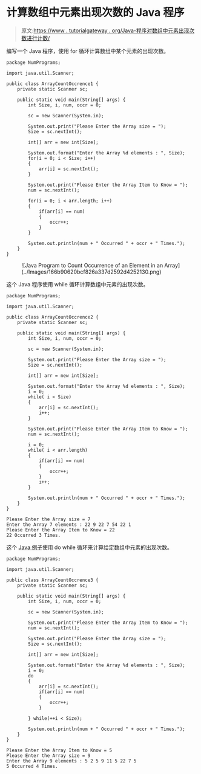 # 计算数组中元素出现次数的 Java 程序

> 原文:[https://www . tutorialgateway . org/Java-程序对数组中元素出现次数进行计数/](https://www.tutorialgateway.org/java-program-to-count-occurrence-of-an-element-in-an-array/)

编写一个 Java 程序，使用 for 循环计算数组中某个元素的出现次数。

```
package NumPrograms;

import java.util.Scanner;

public class ArrayCountOccrence1 {
	private static Scanner sc;

	public static void main(String[] args) {
		int Size, i, num, occr = 0;

		sc = new Scanner(System.in);

		System.out.print("Please Enter the Array size = ");
		Size = sc.nextInt();

		int[] arr = new int[Size];

		System.out.format("Enter the Array %d elements : ", Size);
		for(i = 0; i < Size; i++) 
		{
			arr[i] = sc.nextInt();
		}

		System.out.print("Please Enter the Array Item to Know = ");
		num = sc.nextInt();

		for(i = 0; i < arr.length; i++) 
		{
			if(arr[i] == num)
			{
				occr++;
			}
		}

		System.out.println(num + " Occurred " + occr + " Times.");
	}
}
```

<figure class="wp-block-image size-large">![Java Program to Count Occurrence of an Element in an Array](../Images/166b90620bcf826a337d2592d4252130.png)</figure>

这个 Java 程序使用 while 循环计算数组中元素的出现次数。

```
package NumPrograms;

import java.util.Scanner;

public class ArrayCountOccrence2 {
	private static Scanner sc;

	public static void main(String[] args) {
		int Size, i, num, occr = 0;

		sc = new Scanner(System.in);

		System.out.print("Please Enter the Array size = ");
		Size = sc.nextInt();

		int[] arr = new int[Size];

		System.out.format("Enter the Array %d elements : ", Size);
		i = 0;
		while( i < Size) 
		{
			arr[i] = sc.nextInt();
			i++;
		}

		System.out.print("Please Enter the Array Item to Know = ");
		num = sc.nextInt();

		i = 0;
		while( i < arr.length) 
		{
			if(arr[i] == num)
			{
				occr++;
			}
			i++;
		}

		System.out.println(num + " Occurred " + occr + " Times.");
	}
}
```

```
Please Enter the Array size = 7
Enter the Array 7 elements : 22 9 22 7 54 22 1
Please Enter the Array Item to Know = 22
22 Occurred 3 Times.
```

这个 [Java 例子](https://www.tutorialgateway.org/learn-java-programs/)使用 do while 循环来计算给定数组中元素的出现次数。

```
package NumPrograms;

import java.util.Scanner;

public class ArrayCountOccrence3 {
	private static Scanner sc;

	public static void main(String[] args) {
		int Size, i, num, occr = 0;

		sc = new Scanner(System.in);

		System.out.print("Please Enter the Array Item to Know = ");
		num = sc.nextInt();

		System.out.print("Please Enter the Array size = ");
		Size = sc.nextInt();

		int[] arr = new int[Size];

		System.out.format("Enter the Array %d elements : ", Size);
		i = 0;
		do
		{
			arr[i] = sc.nextInt();
			if(arr[i] == num)
			{
				occr++;
			}

		} while(++i < Size);

		System.out.println(num + " Occurred " + occr + " Times.");
	}
}
```

```
Please Enter the Array Item to Know = 5
Please Enter the Array size = 9
Enter the Array 9 elements : 5 2 5 9 11 5 22 7 5
5 Occurred 4 Times.
```